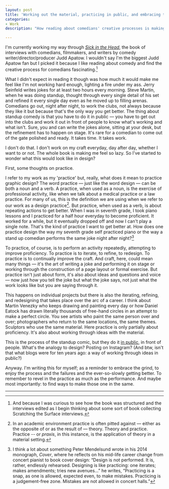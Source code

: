 ```yaml
---
layout: post
title: 'Working out the material, practicing in public, and embracing the process'
categories:
- Work
description: "How reading about comedians' creative processes is making me feel lazy."

---
```


I'm currently working my way through [*Sick in the Head*](https://amzn.to/2NqjjlT), the book of interviews with comedians, filmmakers, and writers by comedy writer/director/producer Judd Apatow. I wouldn't say I'm the biggest Judd Apatow fan but I picked it because I like reading about comedy and find the creative process for comedians fascinating.[^1]

What I didn't expect in reading it though was how much it would make me feel like I'm not working hard enough, lighting a fire under my ass. Jerry Seinfeld writes jokes for at least two hours every morning. Steve Martin, when he was doing standup, thought through every single detail of his set and refined it every single day even as he moved up to filling arenas. Comedians go out, night after night, to work the clubs, not always because they like it but because that's the only way you get better. The thing about standup comedy is that you have to do it in public — you have to get out into the clubs and work it out in front of people to know what's working and what isn't. Sure, you and can write the jokes alone, sitting at your desk, but the refinement has to happen on stage. It's rare for a comedian to come out of the gate polished and ready. It takes time. It takes work.

I don't do that. I don't work on my craft everyday, day after day, whether I want to or not. The whole book is making me feel so lazy. So I've started to wonder what this would look like in design?

First, some thoughts on practice.

I refer to my work as my 'practice' but, really, what does it mean to practice graphic design? The word practice — just like the word design — can be both a noun and a verb. A practice, when used as a noun, is the exercise of professional activity, like when we talk about a medical practice or a law practice. For many of us, this is the definition we are using when we refer to our work as a design practice[^2]. But practice, when used as a verb, is about repeating actions to get better. When I was in seventh grade, I took piano lessons and I practiced for a half hour everyday to become proficient. It worked for a while, but it eventually dropped off and now I can't play a single note. That's the kind of practice I want to get better at. How does one practice design the way my seventh grade self practiced piano or the way a stand up comedian performs the same joke night after night?[^3]

To practice, of course,  is to perform an activity repeatedly, attempting to improve proficiency. To practice is to iterate, to refine, to redesign. To practice is to continually improve the craft. And craft, here, could mean many things —  it's the art of writing a joke and performing it on stage or working through the construction of a page layout or formal exercise. But practice isn't just about form, it's also about ideas and questions and voice — now just how you tell the joke but what the joke says, not just what the work looks like but you are saying through it.

This happens on individual projects but there is also the iterating, refining, and redesigning that takes place over the arc of a career. I think about Martin Venezky who keeps drawing and painting every day or how Daniel Eatock has drawn literally thousands of free-hand circles in an attempt to make a perfect circle. You see artists who paint the same person over and over; photographers who return to the same locations, the same themes. Sculptors who use the same material. Here practice is only partially about proficiency. It's also about working through ideas with the material.

This is the process of the standup comic, but they do it [in public](http://snarkmarket.com/2011/7189), in front of people. What's the analogy to design? Posting on Instagram? (And btw, isn't that what blogs were for ten years ago: a way of working through ideas in public?)

Anyway. I'm writing this for myself; as a reminder to embrace the grind, to enjoy the process and the failures and the ever-so-slowly getting better. To remember to revel in the practice as much as the performance. And maybe most importantly: to find ways to make those one in the same.

***
[^1]: And because I was curious to see how the book was structured and the interviews edited as I begin thinking about some sort of book collecting Scratching the Surface interviews.

[^2]: In an academic environment practice is often pitted against — either as the opposite of or as the result of — theory. Theory and practice. Practice -- or *praxis*, in this instance, is the application of theory in a material setting.

[^3]: I think a lot about something Peter Mendelsund wrote in his 2014 monograph, *Cover*, where he reflects on his mid-life career change from concert pianist to book cover design: “Design is not performed. It is, rather, endlessly rehearsed. Designing is like practicing: one iterates; makes amendments; tries new avenues…” he writes, “Practicing is a snap, as one is allowed, expected even, to make mistakes. Practicing is a judgement-free zone. Mistakes are not allowed in concert halls.”
